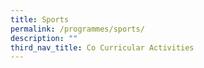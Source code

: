 ```yaml
---
title: Sports
permalink: /programmes/sports/
description: ""
third_nav_title: Co Curricular Activities
---
```


